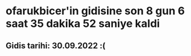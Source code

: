 # ofarukbicer'in gidisine son 8 gun 6 saat 35 dakika 52 saniye kaldi

## Gidis tarihi: 30.09.2022 :(